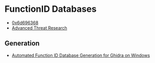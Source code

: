 FunctionID Databases
====================

* [0x6d696368](https://github.com/0x6d696368/ghidra-data/tree/master/FunctionID)
* [Advanced Threat Research](https://github.com/advanced-threat-research/FIDBs)

## Generation

* [Automated Function ID Database Generation for Ghidra on Windows](https://github.com/mantrainfosec/SRE-FID_Generation_Windows)
